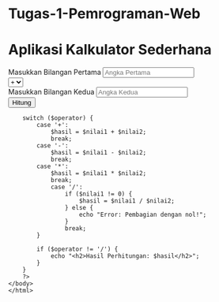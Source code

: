 # Tugas-1-Pemrograman-Web
<!DOCTYPE html>
<html lang="en">
<head>
    <meta charset="UTF-8">
    <meta name="viewport" content="width=device-width, initial-scale=1.0">
    <title>Kalkulator</title>
</head>
<body>
    <h1>Aplikasi Kalkulator Sederhana</h1>
    <form method="POST">
       Masukkan Bilangan Pertama <input type="number" name="nilai1" placeholder="Angka Pertama" required> <br>
        <select name="operator" required>
            <option value="+">+</option>
            <option value="-">-</option>
            <option value="*">*</option>
            <option value="/">/</option>
        </select><br>
        Masukkan Bilangan Kedua  <input type="number" name="nilai2" placeholder="Angka Kedua" required> <br>
        <button type="submit">Hitung</button>
    </form>
    <?php
    if ($_SERVER["REQUEST_METHOD"] == "POST") {
        $nilai1 = $_POST['nilai1'];
        $nilai2 = $_POST['nilai2'];
        $operator = $_POST['operator'];
        $hasil = 0;

        switch ($operator) {
            case '+':
                $hasil = $nilai1 + $nilai2;
                break;
            case '-':
                $hasil = $nilai1 - $nilai2;
                break;
            case '*':
                $hasil = $nilai1 * $nilai2;
                break;
                case '/':
                    if ($nilai1 != 0) {
                        $hasil = $nilai1 / $nilai2;
                    } else {
                        echo "Error: Pembagian dengan nol!";
                    }
                    break;
            }
    
            if ($operator != '/') {
                echo "<h2>Hasil Perhitungan: $hasil</h2>";
            }
        }
        ?>
    </body>
    </html>
  
